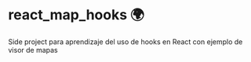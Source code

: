 # react_map_hooks :earth_africa:

Side project para aprendizaje del uso de hooks en React con ejemplo de visor de mapas
